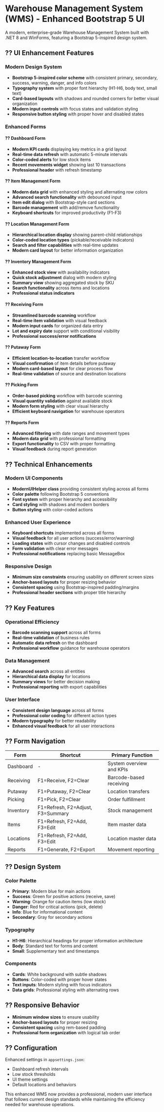 # Warehouse Management System (WMS) - Enhanced Bootstrap 5 UI

A modern, enterprise-grade Warehouse Management System built with .NET 8 and WinForms, featuring a Bootstrap 5-inspired design system.

## ?? UI Enhancement Features

### Modern Design System
- **Bootstrap 5-inspired color scheme** with consistent primary, secondary, success, warning, danger, and info colors
- **Typography system** with proper font hierarchy (H1-H6, body text, small text)
- **Card-based layouts** with shadows and rounded corners for better visual organization
- **Modern input controls** with focus states and validation styling
- **Responsive button styling** with proper hover and disabled states

### Enhanced Forms

#### ?? Dashboard Form
- **Modern KPI cards** displaying key metrics in a grid layout
- **Real-time data refresh** with automatic 5-minute intervals
- **Color-coded alerts** for low stock items
- **Recent movements widget** showing last 10 transactions
- **Professional header** with refresh timestamp

#### ?? Item Management Form
- **Modern data grid** with enhanced styling and alternating row colors
- **Advanced search functionality** with debounced input
- **Item edit dialog** with Bootstrap-style card sections
- **Barcode management** with add/remove functionality
- **Keyboard shortcuts** for improved productivity (F1-F3)

#### ?? Location Management Form
- **Hierarchical location display** showing parent-child relationships
- **Color-coded location types** (pickable/receivable indicators)
- **Search and filter capabilities** with real-time updates
- **Modern card layout** for better information organization

#### ?? Inventory Management Form
- **Enhanced stock view** with availability indicators
- **Quick stock adjustment** dialog with modern styling
- **Summary view** showing aggregated stock by SKU
- **Search functionality** across items and locations
- **Professional status indicators**

#### ?? Receiving Form
- **Streamlined barcode scanning** workflow
- **Real-time item validation** with visual feedback
- **Modern input cards** for organized data entry
- **Lot and expiry date** support with conditional visibility
- **Professional success/error notifications**

#### ?? Putaway Form
- **Efficient location-to-location** transfer workflow
- **Visual confirmation** of item details before putaway
- **Modern card-based layout** for clear process flow
- **Real-time validation** of source and destination locations

#### ?? Picking Form
- **Order-based picking** workflow with barcode scanning
- **Visual quantity validation** against available stock
- **Modern form styling** with clear visual hierarchy
- **Efficient keyboard navigation** for warehouse operators

#### ?? Reports Form
- **Advanced filtering** with date ranges and movement types
- **Modern data grid** with professional formatting
- **Export functionality** to CSV with proper formatting
- **Visual feedback** during report generation

## ?? Technical Enhancements

### Modern UI Components
- **ModernUIHelper class** providing consistent styling across all forms
- **Color palette** following Bootstrap 5 conventions
- **Font system** with proper hierarchy and accessibility
- **Card styling** with shadows and modern borders
- **Button styling** with color-coded actions

### Enhanced User Experience
- **Keyboard shortcuts** implemented across all forms
- **Visual feedback** for all user actions (success/error/warning)
- **Loading states** with cursor changes and disabled controls
- **Form validation** with clear error messages
- **Professional notifications** replacing basic MessageBox

### Responsive Design
- **Minimum size constraints** ensuring usability on different screen sizes
- **Anchor-based layouts** for proper resizing behavior
- **Consistent spacing** using Bootstrap-inspired padding/margins
- **Professional header sections** with proper title hierarchy

## ?? Key Features

### Operational Efficiency
- **Barcode scanning support** across all forms
- **Real-time validation** of business rules
- **Automatic data refresh** on the dashboard
- **Professional workflow** guidance for warehouse operators

### Data Management
- **Advanced search** across all entities
- **Hierarchical data display** for locations
- **Summary views** for better decision making
- **Professional reporting** with export capabilities

### User Interface
- **Consistent design language** across all forms
- **Professional color coding** for different action types
- **Modern typography** for better readability
- **Enhanced visual feedback** for all user interactions

## ?? Form Navigation

| Form | Shortcut | Primary Function |
|------|----------|------------------|
| Dashboard | - | System overview and KPIs |
| Receiving | F1=Receive, F2=Clear | Barcode-based receiving |
| Putaway | F1=Putaway, F2=Clear | Location transfers |
| Picking | F1=Pick, F2=Clear | Order fulfillment |
| Inventory | F1=Refresh, F2=Adjust, F3=Summary | Stock management |
| Items | F1=Refresh, F2=Add, F3=Edit | Item master data |
| Locations | F1=Refresh, F2=Add, F3=Edit | Location master data |
| Reports | F1=Generate, F2=Export | Movement reporting |

## ?? Design System

### Color Palette
- **Primary**: Modern blue for main actions
- **Success**: Green for positive actions (receive, save)
- **Warning**: Orange for caution items (low stock)
- **Danger**: Red for critical actions (pick, delete)
- **Info**: Blue for informational content
- **Secondary**: Gray for secondary actions

### Typography
- **H1-H6**: Hierarchical headings for proper information architecture
- **Body**: Standard text for forms and content
- **Small**: Supplementary text and timestamps

### Components
- **Cards**: White background with subtle shadows
- **Buttons**: Color-coded with proper hover states
- **Text inputs**: Modern styling with focus indicators
- **Data grids**: Professional styling with alternating rows

## ?? Responsive Behavior
- **Minimum window sizes** to ensure usability
- **Anchor-based layouts** for proper resizing
- **Consistent spacing** using rem-based padding
- **Professional form organization** with logical tab order

## ?? Configuration
Enhanced settings in `appsettings.json`:
- Dashboard refresh intervals
- Low stock thresholds
- UI theme settings
- Default locations and behaviors

This enhanced WMS now provides a professional, modern user interface that follows current design standards while maintaining the efficiency needed for warehouse operations.